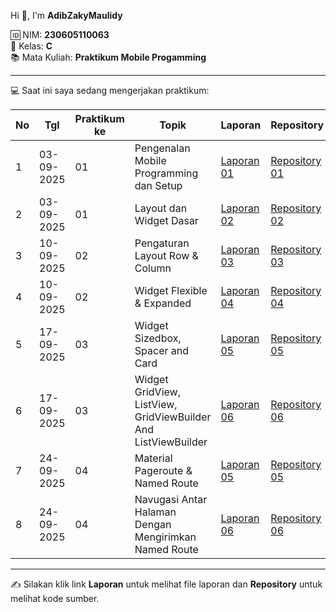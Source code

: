 
Hi 👋, I'm **AdibZakyMaulidy**  

🆔 NIM: **230605110063**  
🏫 Kelas: **C**  
📚 Mata Kuliah: **Praktikum Mobile Progamming**  

---

💻 Saat ini saya sedang mengerjakan praktikum:

| No | Tgl        | Praktikum ke | Topik                                   | Laporan                    | Repository             |
|----|------------|--------------|-----------------------------------------|----------------------------|------------------------|
| 1  | 03-09-2025 | 01           | Pengenalan Mobile Programming dan Setup | [Laporan 01](https://drive.google.com/file/d/1dD09ZhWCPLuK39Dplk5FSbBDw_MA8n5m/view?usp=sharing)            | [Repository 01](https://github.com/AdibZaky/Instalasi-Pengujian)     |
| 2  | 03-09-2025 | 01           | Layout dan Widget Dasar                 | [Laporan 02](https://drive.google.com/file/d/123uhlaRVxPvlBk5aHxGTHqRYkIltQ1lG/view?usp=sharing)            | [Repository 02](https://github.com/AdibZaky/Row-Column)     |
| 3  | 10-09-2025 | 02           | Pengaturan Layout Row & Column        | [Laporan 03](https://drive.google.com/file/d/1o7GvUZSIiDlm8gYePBxgZNpqeGaY4c7x/view?usp=sharing)            | [Repository 03](https://github.com/AdibZaky/WeatherAlignment)     |
| 4  | 10-09-2025 | 02           | Widget Flexible & Expanded          | [Laporan 04](https://drive.google.com/file/d/1K00Hou_oCAP9TtNl252wI77qWmzVt1to/view?usp=sharing)            | [Repository 04](https://github.com/AdibZaky/ControlBarMusic)     |
| 5  | 17-09-2025 | 03           | Widget Sizedbox, Spacer and Card         | [Laporan 05](https://drive.google.com/file/d/1KDvMBYqcQiXeig-JAYvk3v7OQhq31Uad/view?usp=sharing)            | [Repository 05](https://github.com/AdibZaky/Widget-Sizedboz-Spacer-And-Card)     |
| 6  | 17-09-2025 | 03           | Widget GridView, ListView, GridViewBuilder And ListViewBuilder          | [Laporan 06](https://drive.google.com/file/d/16Ko7y4wwBbVRWttOVwthEBMnep7Y4Y2g/view?usp=sharing)            | [Repository 06](https://github.com/AdibZaky/Widget-GridView-ListView-GridViewBuilder-And-ListViewBuilder)     |
| 7  | 24-09-2025 | 04          | Material Pageroute & Named Route        | [Laporan 05](https://drive.google.com/file/d/1jths3fUgAhOhFB4UsKRoIhH9JV9IRSer/view?usp=sharing)            | [Repository 05](#)     |
| 8  | 24-09-2025 | 04           | Navugasi Antar Halaman Dengan Mengirimkan Named Route         | [Laporan 06](https://drive.google.com/file/d/1Xsy2B1icXMEsyrvTnK9KjDr2XSnAOc9F/view?usp=sharing)            | [Repository 06](#)     |

---

✍️ Silakan klik link **Laporan** untuk melihat file laporan dan **Repository** untuk melihat kode sumber.

